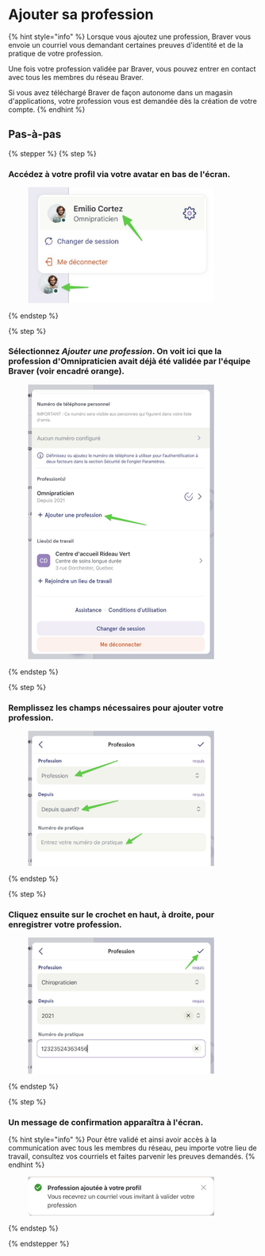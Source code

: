 # Ajouter sa profession

{% hint style="info" %}
Lorsque vous ajoutez une profession, Braver vous envoie un courriel vous demandant certaines preuves d'identité et de la pratique de votre profession.

Une fois votre profession validée par Braver, vous pouvez entrer en contact avec tous les membres du réseau Braver.

Si vous avez téléchargé Braver de façon autonome dans un magasin d'applications, votre profession vous est demandée dès la création de votre compte.
{% endhint %}

## Pas-à-pas

{% stepper %}
{% step %}
### Accédez à votre profil via votre avatar en bas de l'écran.

<div align="left"><figure><img src="../../.gitbook/assets/Ajouter sa profession - Step 2.jpeg" alt="" width="375"><figcaption></figcaption></figure></div>
{% endstep %}

{% step %}
### Sélectionnez *Ajouter une profession*. On voit ici que la profession d'Omnipraticien avait déjà été validée par l'équipe Braver (voir encadré orange).

<div align="left"><figure><img src="../../.gitbook/assets/Ajouter sa profession - Step 3.jpeg" alt="" width="375"><figcaption></figcaption></figure></div>
{% endstep %}

{% step %}
### Remplissez les champs nécessaires pour ajouter votre profession.

<div align="left"><figure><img src="../../.gitbook/assets/Ajouter sa profession - Step 4.jpeg" alt="" width="375"><figcaption></figcaption></figure></div>
{% endstep %}

{% step %}
### Cliquez ensuite sur le crochet en haut, à droite, pour enregistrer votre profession.

<div align="left"><figure><img src="../../.gitbook/assets/Ajouter sa profession - Step 5.jpeg" alt="" width="375"><figcaption></figcaption></figure></div>
{% endstep %}

{% step %}
### Un message de confirmation apparaîtra à l'écran.

{% hint style="info" %}
Pour être validé et ainsi avoir accès à la communication avec tous les membres du réseau, peu importe votre lieu de travail, consultez vos courriels et faites parvenir les preuves demandés.
{% endhint %}

<div align="left"><figure><img src="../../.gitbook/assets/Ajouter sa profession - Step 6.jpeg" alt="" width="375"><figcaption></figcaption></figure></div>
{% endstep %}

{% endstepper %}